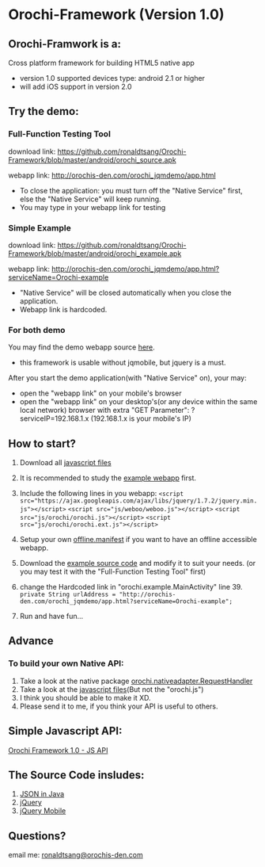 Orochi-Framework (Version 1.0)
==================================================

Orochi-Framwork is a:
--------------------------------------
Cross platform framework for building HTML5 native app

* version 1.0 supported devices type: android 2.1 or higher
* will add iOS support in version 2.0


Try the demo:
--------------------------------------
### Full-Function Testing Tool ###
download link: https://github.com/ronaldtsang/Orochi-Framework/blob/master/android/orochi_source.apk

webapp link: http://orochis-den.com/orochi_jqmdemo/app.html
* To close the application: you must turn off the "Native Service" first, else the "Native Service" will keep running.
* You may type in your webapp link for testing


### Simple Example ###
download link: https://github.com/ronaldtsang/Orochi-Framework/blob/master/android/orochi_example.apk

webapp link: http://orochis-den.com/orochi_jqmdemo/app.html?serviceName=Orochi-example
* "Native Service" will be closed automatically when you close the application.
* Webapp link is hardcoded.


### For both demo ###
You may find the demo webapp source [here](https://github.com/downloads/ronaldtsang/Orochi-Framework/orochi_1.0_web_example_with_source.zip).
* this framework is usable without jqmobile, but jquery is a must.

After you start the demo application(with "Native Service" on), your may:
* open the "webapp link" on your mobile's browser
* open the "webapp link" on your desktop's(or any device within the same local network) browser with extra "GET Parameter": ?serviceIP=192.168.1.x (192.168.1.x is your mobile's IP)


How to start?
--------------------------------------
1. Download all [javascript files](https://github.com/downloads/ronaldtsang/Orochi-Framework/orochi_1.0_js.zip)

2. It is recommended to study the [example webapp](https://github.com/ronaldtsang/Orochi-Framework/blob/master/web_example_with_source/app.html) first.

3. Include the following lines in you webapp:
`<script src="https://ajax.googleapis.com/ajax/libs/jquery/1.7.2/jquery.min.js"></script>`
`<script src="js/weboo/weboo.js"></script>`
`<script src="js/orochi/orochi.js"></script>`
`<script src="js/orochi/orochi.ext.js"></script>`

4. Setup your own [offline.manifest](https://github.com/ronaldtsang/Orochi-Framework/blob/master/web_example_with_source/offline.manifest) if you want to have an offline accessible webapp.

5. Download the [example source code](https://github.com/downloads/ronaldtsang/Orochi-Framework/orochi_1.0_android_orochi_example.zip) and modify it to suit your needs. (or you may test it with the "Full-Function Testing Tool" first)

6. change the Hardcoded link in "orochi.example.MainActivity" line 39. 
`private String urlAddress = "http://orochis-den.com/orochi_jqmdemo/app.html?serviceName=Orochi-example";`

7. Run and have fun...


Advance
--------------------------------------
### To build your own Native API: ###
1. Take a look at the native package [orochi.nativeadapter.RequestHandler](https://github.com/ronaldtsang/Orochi-Framework/tree/master/android/orochi_source/src/orochi/nativeadapter/requesthandler) 
2. Take a look at the [javascript files](https://github.com/ronaldtsang/Orochi-Framework/tree/master/web_example_with_source/source_js/orochi)(But not the "orochi.js")
3. I think you should be able to make it XD.
4. Please send it to me, if you think your API is useful to others.


Simple Javascript API:
--------------------------------------
[Orochi Framework 1.0 - JS API](https://docs.google.com/document/d/1Rlwf2HBYCG4AafVFCEpuifXhBJuqy3IRdk7cix9ZWe0/edit)


The Source Code insludes:
--------------------------------------
1. [JSON in Java](http://www.json.org/java/)
2. [jQuery](http://jquery.com/)
3. [jQuery Mobile](http://jquerymobile.com/)


Questions?
--------------------------------------
email me: ronaldtsang@orochis-den.com
